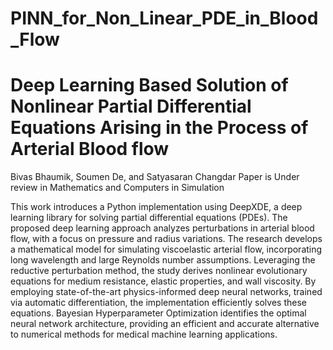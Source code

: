 # PINN_for_Non_Linear_PDE_in_Blood_Flow
# Deep Learning Based Solution of Nonlinear Partial Differential Equations Arising in the Process of Arterial Blood flow 
 Bivas Bhaumik, Soumen De, and Satyasaran Changdar
 Paper is Under review in Mathematics and Computers in Simulation

This work introduces a Python implementation using DeepXDE, a deep learning library for solving partial differential equations (PDEs). The proposed deep learning approach analyzes perturbations in arterial blood flow,
with a focus on pressure and radius variations. The research develops a mathematical model for simulating viscoelastic arterial flow, incorporating long wavelength and large Reynolds number assumptions. Leveraging the
reductive perturbation method, the study derives nonlinear evolutionary equations for medium resistance, elastic properties, and wall viscosity. By employing state-of-the-art physics-informed deep neural networks,
trained via automatic differentiation, the implementation efficiently solves these equations. Bayesian Hyperparameter Optimization identifies the optimal neural network architecture, providing an efficient and accurate
alternative to numerical methods for medical machine learning applications.
